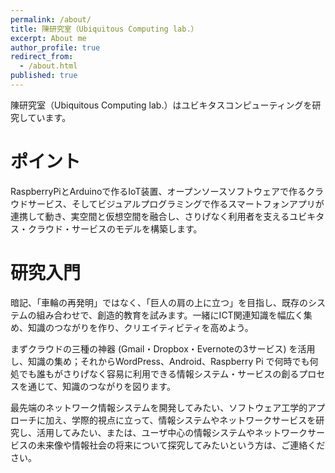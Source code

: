 ```yaml
---
permalink: /about/
title: 陳研究室（Ubiquitous Computing lab.）
excerpt: About me
author_profile: true
redirect_from:
  - /about.html
published: true
---
```

陳研究室（Ubiquitous Computing lab.）はユビキタスコンピューティングを研究しています。

# ポイント
RaspberryPiとArduinoで作るIoT装置、オープンソースソフトウェアで作るクラウドサービス、そしてビジュアルプログラミングで作るスマートフォンアプリが連携して動き、実空間と仮想空間を融合し、さりげなく利用者を支えるユビキタス・クラウド・サービスのモデルを構築します。

# 研究入門
暗記、「車輪の再発明」ではなく、「巨人の肩の上に立つ」を目指し、既存のシステムの組み合わせで、創造的教育を試みます。一緒にICT関連知識を幅広く集め、知識のつながりを作り、クリエイティビティを高めよう。

まずクラウドの三種の神器 (Gmail・Dropbox・Evernoteの3サービス) を活用し、知識の集め；それからWordPress、Android、Raspberry Pi で何時でも何処でも誰もがさりげなく容易に利用できる情報システム・サービスの創るプロセスを通じて、知識のつながりを図ります。

最先端のネットワーク情報システムを開発してみたい、ソフトウェア工学的アプローチに加え、学際的視点に立って、情報システムやネットワークサービスを研究し、活用してみたい、または、ユーザ中心の情報システムやネットワークサービスの未来像や情報社会の将来について探究してみたいという方は、ご連絡ください。
